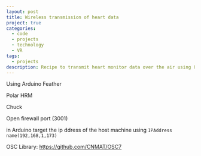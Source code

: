 ```yaml
---
layout: post
title: Wireless transmission of heart data
project: true
categories:
  - code
  - projects
  - technology
  - VR
tags:
  - projects
description: Recipe to transmit heart monitor data over the air using OSC (and turning it into sound when it gets there)
---
```


Using Arduino Feather

Polar HRM

Chuck

Open firewall port (3001)

in Arduino target the ip ddress of the host machine using `IPAddress name(192,168,1,173)`

OSC Library: https://github.com/CNMAT/OSC7
